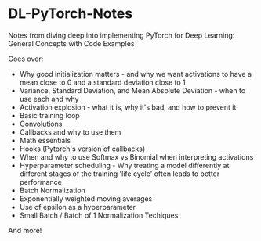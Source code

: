 # DL-PyTorch-Notes
Notes from diving deep into implementing PyTorch for Deep Learning: General Concepts with Code Examples

Goes over:

- Why good initialization matters - and why we want activations to have a mean close to 0 and a standard deviation close to 1
- Variance, Standard Deviation, and Mean Absolute Deviation - when to use each and why
- Activation explosion - what it is, why it's bad, and how to prevent it
- Basic training loop
- Convolutions
- Callbacks and why to use them
- Math essentials
- Hooks (Pytorch's version of callbacks)
- When and why to use Softmax vs Binomial when interpreting activations
- Hyperparameter scheduling - Why treating a model differently at different stages of the training 'life cycle' often leads to better performance
- Batch Normalization
- Exponentially weighted moving averages
- Use of epsilon as a hyperparameter
- Small Batch / Batch of 1 Normalization Techiques

And more!
